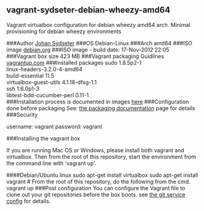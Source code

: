 ## vagrant-sydseter-debian-wheezy-amd64

Vagrant virtualbox configuration for debian wheezy amd64 arch.
Minimal provisioning for debian wheezy environments

###Author
[Johan Sydseter](http://www.sydseter.com)
###OS
Debian-Linux
###Arch
amd64
###ISO image
[debian.org](http://cdimage.debian.org/cdimage/wheezy_di_beta4/amd64/iso-cd/debian-wheezy-DI-b4-amd64-CD-1.iso "Debian-Wheezy amd64 ISO image")
###ISO image - build date:
17-Nov-2012 22:05
###Vagrant box size
423 MB
###Vagrant packaging Guidlines
[vagrantup.com](http://vagrantup.com/v1/docs/base_boxes.html "Vagrant packaging guidelines")
###Installed packages
sudo 1.8.5p2-1<br>
linux-headers-3.2.0-4-amd64<br>
build-essential 11.5<br>
virtualbox-guest-utils 4.1.18-dfsg-1.1<br>
ssh 1:6.0p1-3<br>
libtest-bdd-cucumber-perl 0.11-1<br>
###Installation process
is documented in images [here](http://www.github.com/johansyd/vagrant-sydseter-debian-wheezy-amd64/blob/master/doc/images)
###Configuration done before packaging
See: [the packaging documentation](http://www.github.com/johansyd/vagrant-sydseter-debian-wheezy-amd64/blob/master/doc/README.md) page for details 
###Security

username: vagrant
password: vagrant

###Installing the vagrant box

If you are running Mac OS or Windows, please install both vagrant and virtualbox.
Then from the root of this repository, start the environment from the 
command line with 'vagrant up'.

####Debian/Ubuntu linux
    sudo apt-get install virtualbox
    sudo apt-get install vagrant
    # From the root of this repository, do the following from the cmd.
    vagrant up
###Post configuration
You can configure the Vagrant file to clone out your git repositories before the
box boots. see [the git service config](vagrant-sydseter-debian-wheezy-amd64/blob/master/etc/git.yml) for details.
